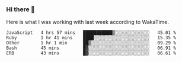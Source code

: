 ### Hi there 👋

Here is what I was working with last week according to WakaTime. 
<!--START_SECTION:waka-->
```text
JavaScript   4 hrs 57 mins   ███████████▒░░░░░░░░░░░░░   45.01 % 
Ruby         1 hr 41 mins    ████░░░░░░░░░░░░░░░░░░░░░   15.35 % 
Other        1 hr 1 min      ██▒░░░░░░░░░░░░░░░░░░░░░░   09.29 % 
Bash         45 mins         █▓░░░░░░░░░░░░░░░░░░░░░░░   06.91 % 
ERB          43 mins         █▓░░░░░░░░░░░░░░░░░░░░░░░   06.61 % 
```
<!--END_SECTION:waka-->

<!--
**keithort/keithort** is a ✨ _special_ ✨ repository because its `README.md` (this file) appears on your GitHub profile.

Here are some ideas to get you started:

- 🔭 I’m currently working on ...
- 🌱 I’m currently learning ...
- 👯 I’m looking to collaborate on ...
- 🤔 I’m looking for help with ...
- 💬 Ask me about ...
- 📫 How to reach me: ...
- 😄 Pronouns: ...
- ⚡ Fun fact: ...
-->
